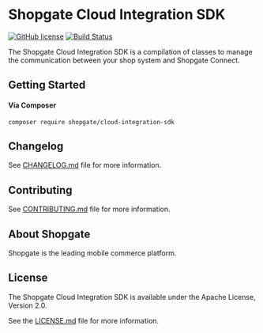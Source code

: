 # Shopgate Cloud Integration SDK

[![GitHub license](http://dmlc.github.io/img/apache2.svg)](LICENSE.md)
[![Build Status](https://travis-ci.org/shopgate/cloud-integration-sdk.svg?branch=master)](https://travis-ci.org/shopgate/cloud-integration-sdk)

The Shopgate Cloud Integration SDK is a compilation of classes to manage the communication between your shop system and Shopgate Connect.

## Getting Started
#### Via Composer
```composer require shopgate/cloud-integration-sdk```

## Changelog

See [CHANGELOG.md](CHANGELOG.md) file for more information.

## Contributing

See [CONTRIBUTING.md](docs/CONTRIBUTING.md) file for more information.

## About Shopgate

Shopgate is the leading mobile commerce platform.

## License

The Shopgate Cloud Integration SDK is available under the Apache License, Version 2.0.

See the [LICENSE.md](LICENSE.md) file for more information.
